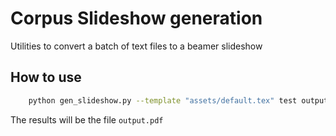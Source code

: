 # Corpus Slideshow generation

Utilities to convert a batch of text files to a beamer slideshow

## How to use

```sh
    python gen_slideshow.py --template "assets/default.tex" test output.pdf
```

The results will be the file `output.pdf`

